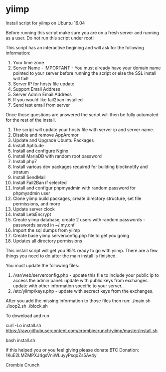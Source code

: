 # yiimp
Install script for yiimp on Ubuntu 16.04

Before running this script make sure you are on a fresh server and running as a user. Do not run this script under root!

This script has an interactive begining and will ask for the following information:
1. Your time zone
2. Server Name - IMPORTANT - You must already have your domain name pointed to your server before running the script or else the SSL install will fail!
3. Server IP for hosts file update
4. Support Email Address 
5. Server Admin Email Address 
6. If you would like fail2ban installed
7. Send test email from server

Once those questions are answered the script will then be fully automated for the rest of the install. 

1. The script will update your hosts file with server ip and server name.
2. Disable and remove AppAromor
3. Update and Upgrade Ubuntu Packages
4. Install Aptitude
5. Install and configure Nginx
6. Install MariaDB with random root password
7. Install php7
8. Install various dev packages required for building blocknotify and stratum
9. Install SendMail
10. Install Fail2Ban if selected
11. Install and configur phpmyadmin with random password for phpmyadmin user
13. Clone yiimp build packages, create directory structure, set file permissions, and more
14. Update server clock
15. Install LetsEncrypt
16. Create yiimp database, create 2 users with random passwords - passwords saved in ~/.my.cnf
17. Import the sql dumps from yiimp
18. Create base yiimp serverconfig.php file to get you going
19. Updates all directory permissions

This install script will get you 95% ready to go with yiimp. There are a few things you need to do after the main install is finished.

You must update the following files:

1. /var/web/serverconfig.php - update this file to include your public ip to access the admin panel. update with public keys from exchanges. update with other information specific to your server..
2. /etc/yiimp/keys.php - update with secrect keys from the exchanges. 

After you add the missing information to those files then run:
./main.sh
./loop2.sh
./block.sh

To download and run 

curl -Lo install.sh https://raw.githubusercontent.com/crombiecrunch/yiimp/master/install.sh 

bash install.sh


If this helped you or you feel giving please donate BTC Donation: 1KuE2LMZMPXJ4gsVniWLuyyPsqqZs5Av4y

Crombie Crunch
